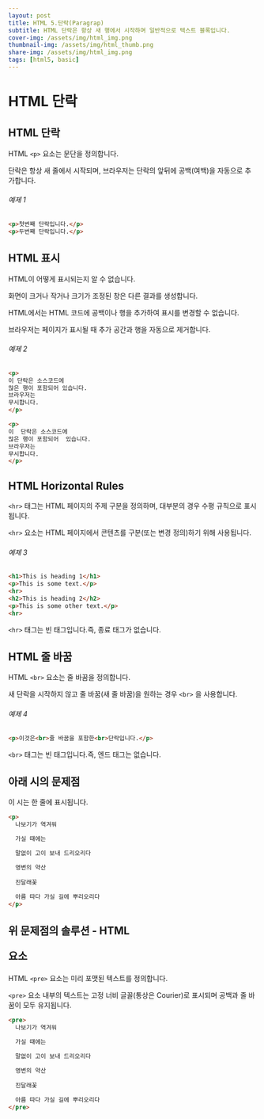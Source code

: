 ```yaml
---
layout: post
title: HTML 5.단락(Paragrap)
subtitle: HTML 단락은 항상 새 행에서 시작하며 일반적으로 텍스트 블록입니다.
cover-img: /assets/img/html_img.png
thumbnail-img: /assets/img/html_thumb.png
share-img: /assets/img/html_img.png
tags: [html5, basic]
---
```

   
# HTML 단락   
   
## HTML 단락   
   
HTML ```<p>``` 요소는 문단을 정의합니다.

단락은 항상 새 줄에서 시작되며, 브라우저는 단락의 앞뒤에 공백(여백)을 자동으로 추가합니다.

###### 예제 1

```html
<p>첫번째 단락입니다.</p>
<p>두번째 단락입니다.</p>
```

## HTML 표시

HTML이 어떻게 표시되는지 알 수 없습니다.

화면이 크거나 작거나 크기가 조정된 창은 다른 결과를 생성합니다.

HTML에서는 HTML 코드에 공백이나 행을 추가하여 표시를 변경할 수 없습니다.

브라우저는 페이지가 표시될 때 추가 공간과 행을 자동으로 제거합니다.

###### 예제 2

```html
<p>
이 단락은 소스코드에 
많은 행이 포함되어 있습니다.
브라우저는 
무시합니다.
</p>

<p>
이  단락은 소스코드에 
많은 행이 포함되어  있습니다.
브라우저는 
무시합니다.
</p>
```

## HTML Horizontal Rules

```<hr>``` 태그는 HTML 페이지의 주제 구분을 정의하며, 대부분의 경우 수평 규칙으로 표시됩니다.

```<hr>``` 요소는 HTML 페이지에서 콘텐츠를 구분(또는 변경 정의)하기 위해 사용됩니다.

###### 예제 3

```html
<h1>This is heading 1</h1>
<p>This is some text.</p>
<hr>
<h2>This is heading 2</h2>
<p>This is some other text.</p>
<hr>
```

```<hr>``` 태그는 빈 태그입니다.즉, 종료 태그가 없습니다.

## HTML 줄 바꿈

HTML ```<br>``` 요소는 줄 바꿈을 정의합니다.

새 단락을 시작하지 않고 줄 바꿈(새 줄 바꿈)을 원하는 경우 ```<br>``` 을 사용합니다.

###### 예제 4

```html
<p>이것은<br>줄 바꿈을 포함한<br>단락입니다.</p>
```

```<br>``` 태그는 빈 태그입니다.즉, 엔드 태그는 없습니다.

## 아래 시의 문제점

이 시는 한 줄에 표시됩니다.

```html
<p>
  나보기가 역겨워

  가실 때에는

  말없이 고이 보내 드리오리다

  영변의 약산
   
  진달래꽃
   
  아름 따다 가실 길에 뿌리오리다
</p>
```

## 위 문제점의 솔루션 - HTML <pre> 요소

HTML ```<pre>``` 요소는 미리 포맷된 텍스트를 정의합니다.

```<pre>``` 요소 내부의 텍스트는 고정 너비 글꼴(통상은 Courier)로 표시되며 공백과 줄 바꿈이 모두 유지됩니다.

```html
<pre>
  나보기가 역겨워

  가실 때에는

  말없이 고이 보내 드리오리다

  영변의 약산
   
  진달래꽃
   
  아름 따다 가실 길에 뿌리오리다
</pre>
```
